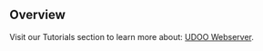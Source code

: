 ## Overview

Visit our Tutorials section to learn more about: [UDOO Webserver](/tutorial/udoo-web-server/).